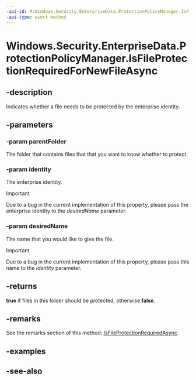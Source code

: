 ```yaml
---
-api-id: M:Windows.Security.EnterpriseData.ProtectionPolicyManager.IsFileProtectionRequiredForNewFileAsync(Windows.Storage.IStorageFolder,System.String,System.String)
-api-type: winrt method
---
```


<!-- Method syntax
public Windows.Foundation.IAsyncOperation<bool> IsFileProtectionRequiredForNewFileAsync(Windows.Storage.IStorageFolder parentFolder, System.String identity, System.String desiredName)
-->

# Windows.Security.EnterpriseData.ProtectionPolicyManager.IsFileProtectionRequiredForNewFileAsync

## -description
Indicates whether a file needs to be protected by the enterprise identity.

## -parameters

### -param parentFolder
The folder that contains files that that you want to know whether to protect.

### -param identity
The enterprise identity.

>[!IMPORTANT]
>Due to a bug in the current implementation of this property, please pass the enterprise identity to the *desiredName* parameter.

### -param desiredName
The name that you would like to give the file.

>[!IMPORTANT]
>Due to a bug in the current implementation of this property, please pass this name to the *identity* parameter.

## -returns
**true** if files in this folder should be protected, otherwise **false**.

## -remarks
See the remarks section of this method: [IsFileProtectionRequiredAsync](protectionpolicymanager_isfileprotectionrequiredasync_2068771327.md).

## -examples

## -see-also
